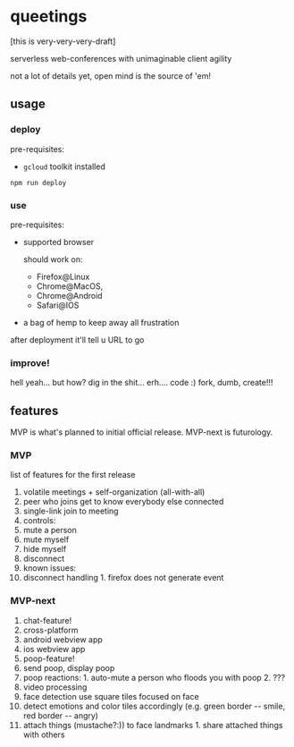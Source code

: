 queetings
=========

[this is very-very-very-draft]

serverless web-conferences with unimaginable client agility

not a lot of details yet, open mind is the source of 'em!

usage
-----

### deploy

pre-requisites:

 * `gcloud` toolkit installed

`npm run deploy`

### use

pre-requisites:

 * supported browser
   
   should work on:
    * Firefox@Linux
    * Chrome@MacOS,
    * Chrome@Android
    * Safari@IOS

 * a bag of hemp to keep away all frustration

after deployment it'll tell u URL to go

### improve!

hell yeah... but how? dig in the shit... erh.... code :) fork, dumb, create!!!

features
--------

MVP is what's planned to initial official release.
MVP-next is futurology.

### MVP

list of features for the first release

1. volatile meetings + self-organization (all-with-all)
  1. peer who joins get to know everybody else connected
  2. single-link join to meeting
2. controls:
  1. mute a person
  2. mute myself
  3. hide myself
  4. disconnect
3. known issues:
  1. disconnect handling
    1. firefox does not generate event


### MVP-next

1. chat-feature!
2. cross-platform
  1. android webview app
  2. ios webview app
3. poop-feature!
  1. send poop, display poop
  2. poop reactions:
    1. auto-mute a person who floods you with poop
    2. ???
4. video processing
  1. face detection use square tiles focused on face
  2. detect emotions and color tiles accordingly
     (e.g. green border -- smile, red border -- angry)
  3. attach things (mustache?:)) to face landmarks
    1. share attached things with others
